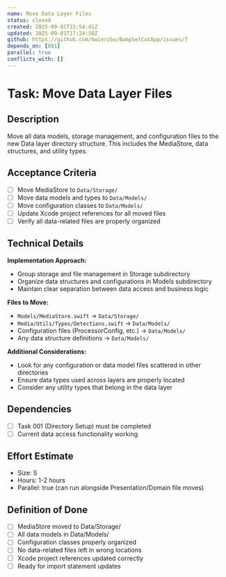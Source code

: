 ```yaml
---
name: Move Data Layer Files
status: closed
created: 2025-09-01T15:54:41Z
updated: 2025-09-01T17:24:50Z
github: https://github.com/bwierzbo/BumpSetCutApp/issues/7
depends_on: [001]
parallel: true
conflicts_with: []
---
```


# Task: Move Data Layer Files

## Description
Move all data models, storage management, and configuration files to the new Data layer directory structure. This includes the MediaStore, data structures, and utility types.

## Acceptance Criteria
- [ ] Move MediaStore to `Data/Storage/`
- [ ] Move data models and types to `Data/Models/`
- [ ] Move configuration classes to `Data/Models/`
- [ ] Update Xcode project references for all moved files
- [ ] Verify all data-related files are properly organized

## Technical Details
**Implementation Approach:**
- Group storage and file management in Storage subdirectory
- Organize data structures and configurations in Models subdirectory
- Maintain clear separation between data access and business logic

**Files to Move:**
- `Models/MediaStore.swift` → `Data/Storage/`
- `Media/Utils/Types/Detections.swift` → `Data/Models/`
- Configuration files (ProcessorConfig, etc.) → `Data/Models/`
- Any data structure definitions → `Data/Models/`

**Additional Considerations:**
- Look for any configuration or data model files scattered in other directories
- Ensure data types used across layers are properly located
- Consider any utility types that belong in the data layer

## Dependencies
- [ ] Task 001 (Directory Setup) must be completed
- [ ] Current data access functionality working

## Effort Estimate
- Size: S
- Hours: 1-2 hours
- Parallel: true (can run alongside Presentation/Domain file moves)

## Definition of Done
- [ ] MediaStore moved to Data/Storage/
- [ ] All data models in Data/Models/
- [ ] Configuration classes properly organized
- [ ] No data-related files left in wrong locations
- [ ] Xcode project references updated correctly
- [ ] Ready for import statement updates
